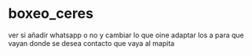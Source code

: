 # boxeo_ceres

ver si añadir whatsapp o no y cambiar lo que oine
adaptar los a para que vayan donde se desea
contacto que vaya al mapita